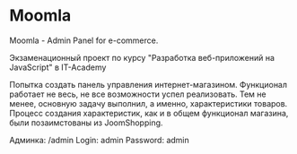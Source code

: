 # Moomla
Moomla - Admin Panel for e-commerce.

Экзаменационный проект по курсу "Разработка веб-приложений на JavaScript" в IT-Academy

Попытка создать панель управления интернет-магазином. Функционал работает не весь, не все возможности успел реализовать. Тем не менее, основную задачу выполнил, а именно, характеристики товаров. Процесс создания характеристик, как и в общем функционал магазина, были позаимстованы из JoomShopping.

Админка: /admin
Login: admin
Password: admin
